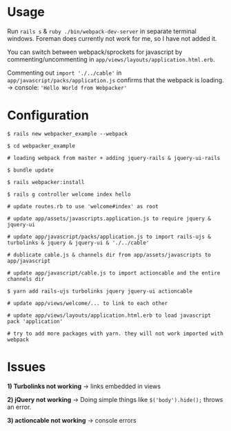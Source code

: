 # Usage

Run `rails s` & `ruby ./bin/webpack-dev-server` in separate terminal windows. Foreman does currently not work for me, so I have not added it.

You can switch between webpack/sprockets for javascript by commenting/uncommenting in `app/views/layouts/application.html.erb`.

Commenting out `import './../cable'` in `app/javascript/packs/application.js` confirms that the webpack is loading. -> console: `'Hello World from Webpacker'`

# Configuration

```
$ rails new webpacker_example --webpack

$ cd webpacker_example

# loading webpack from master + adding jquery-rails & jquery-ui-rails

$ bundle update

$ rails webpacker:install

$ rails g controller welcome index hello

# update routes.rb to use 'welcome#index' as root

# update app/assets/javascripts.application.js to require jquery & jquery-ui

# update app/javascript/packs/application.js to import rails-ujs & turbolinks & jquery & jquery-ui & './../cable'

# dublicate cable.js & channels dir from app/assets/javascripts to app/javascript

# update app/javascript/cable.js to import actioncable and the entire channels dir

$ yarn add rails-ujs turbolinks jquery jquery-ui actioncable

# update app/views/welcome/... to link to each other

# update app/views/layouts/application.html.erb to load javascript pack 'application'

# try to add more packages with yarn. they will not work imported with webpack
```

# Issues

**1) Turbolinks not working**
-> links embedded in views

**2) jQuery not working**
-> Doing simple things like `$('body').hide();` throws an error.

**3) actioncable not working**
-> console errors
